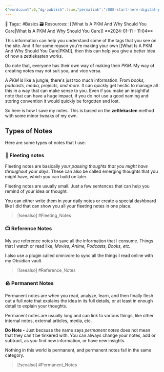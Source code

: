 ```yaml
---
{"wordcount":0,"dg-publish":true,"permalink":"/000-start-here-digital-garden/classification-of-my-notes/","dgPassFrontmatter":true,"noteIcon":"3","created":"2024-01-11T11:04:50.844+05:30","updated":"2024-01-11T11:58:06.812+05:30"}
---
```


🧶 Tags:: #Basics 
🗃 Resources:: [[What Is A PKM And Why Should You Care\|What Is A PKM And Why Should You Care]]
==2024-01-11 - 11:04==

This information can help you understand some of the tags that you see on the site. And if for some reason you're making your own [[What Is A PKM And Why Should You Care\|PKM]], then this can help you give a better idea of how a zettlekasten works.

Do note that, everyone has their own way of making their *PKM*. My way of creating notes may not suit you, and vice versa.

A *PKM* is like a jungle, there's just too much information. From *books, podcasts, media, projects, and more*. It can quickly get hectic to manage all this in a way that can make sense to you. Even if you make an insightful note that can have a huge impact, if you do not use a good naming and storing convention it would quickly be forgotten and lost.

So here is how I save my notes. This is based on the **zettlekasten** method with some minor tweaks of my own.

## Types of Notes
Here are some types of notes that I use:

### 🚀 Fleeting notes
Fleeting notes are basically *your passing thoughts that you might have throughout your days*. These can also be called emerging thoughts that you might have, which you can build on later.

Fleeting notes are usually small. Just a few sentences that can help you remind of your idea or thought.

You can either write them in your daily notes or create a special dashboard like I did that can show you all your fleeting notes in one place.

> [!seealso] #Fleeting_Notes 

### 📺 Reference Notes
My use reference notes to save all the information that I consume. Things that I watch or read like, *Movies, Anime, Podcasts, Books, etc.*

I also use a plugin called omnivore to sync all the things I read online with my Obsidian vault.

> [!seealso] #Reference_Notes 

### 🪨 Permanent Notes
Permanent notes are when you read, analyze, learn, and then finally flesh out a full note that explains the idea in its full details, or at least in enough detail to explain your thoughts.

Permanent notes are usually long and can link to various things, like other internal notes, external articles, media, etc.

**Do Note -** Just because the name says *permanent notes* does not mean that they can't be tinkered with. You can always change your notes, add or subtract, as you find new information, or have new insights.

Nothing in this world is permanent, and permanent notes fall in the same category.

> [!seealso] #Permanent_Notes 
